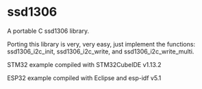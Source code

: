 # ssd1306
A portable C ssd1306 library.

Porting this library is very, very easy, just implement the functions: ssd1306_i2c_init, ssd1306_i2c_write, and ssd1306_i2c_write_multi.

STM32 example compiled with STM32CubeIDE v1.13.2

ESP32 example compiled with Eclipse and esp-idf v5.1
